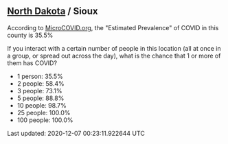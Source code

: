 
## [North Dakota](/united-states/north-dakota) / Sioux

According to [MicroCOVID.org](http://microcovid.org),
the "Estimated Prevalence" of COVID in this county is 35.5%

If you interact with a certain number of people in this location
(all at once in a group, or spread out across the day), what is the chance that
1 or more of them has COVID?

- 1 person: 35.5%
- 2 people: 58.4%
- 3 people: 73.1%
- 5 people: 88.8%
- 10 people: 98.7%
- 25 people: 100.0%
- 100 people: 100.0%

Last updated: 2020-12-07 00:23:11.922644 UTC
